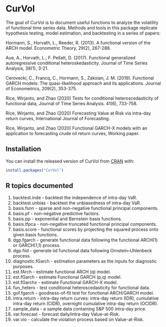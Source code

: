 
<!-- README.md is generated from README.Rmd. Please edit that file -->

# CurVol

<!-- badges: start -->

<!-- badges: end -->

The goal of CurVol is to document useful functions to analyze the
volatility of functional time series data. Methods and tools in this
package replicate hypothesis testing, model estimation, and backtesting
in a series of papers:

Hormann, S., Horvath, L., Reeder, R. (2013). A functional version of the
ARCH model. Econometric Theory, 29(2), 267-288.

Aue, A., Horvath, L., F. Pellatt, D. (2017). Functional generalized
autoregressive conditional heteroskedasticity. Journal of Time Series
Analysis, 38(1), 3-21.

Cerovecki, C., Francq, C., Hormann, S., Zakoian, J. M. (2019).
Functional GARCH models: The quasi-likelihood approach and its
applications. Journal of Econometrics, 209(2), 353-375.

Rice, Wirjanto, and Zhao (2020) Tests for conditional heteroscedasticity
of functional data, Journal of Time Series Analysis. 41(6), 733-758.

Rice, Wirjanto, and Zhao (2020) Forecasting Value at Risk via intra-day
return curves, International Journal of Forecasting.

Rice, Wirjanto, and Zhao (2020) Functional GARCH-X models with an
application to forecasting crude oil return curves, Working paper.

## Installation

You can install the released version of CurVol from
[CRAN](https://CRAN.R-project.org) with:

``` r
install.packages("CurVol")
```

## R topics documented

1.  backtest.inde - backtest the independence of intra-day VaR.
2.  backtest.unbias - backtest the unbiasedness of intra-day VaR.
3.  basis.fsnn - sparse and non-negative functional principal
    components.
4.  basis.pf - non-negative predictive factors.
5.  basis.pp - exponential and Bernstein basis functions.
6.  basis.tfpca - non-negative truncated functional principal
    components.
7.  basis.score - functional scores by projecting the squared process
    onto given basis functions.
8.  dgp.fgarch - generate functional data following the functional
    ARCH(1) or GARCH(1,1) process.
9.  dgp.fiid - generate iid functional data following Ornstein–Uhlenbeck
    process.
10. diagnostic.fGarch - estimation parameters as the inputs for
    diagnostic purposes.
11. est.fArch - estimate functional ARCH (q) model.
12. est.fGarch - estimate Functional GARCH (p,q) model.
13. est.fGarchx - estimate Functional GARCH-X model.
14. fun\_hetero - test conditional heteroscedasticity for functional
    data.
15. gof.fgarch - goodness-of-fit test for functional ARCH/GARCH model.
16. intra.return - intra-day return curves: intra-day return (IDR),
    cumulative intra-day return (CIDR), overnight cumulative intra-day
    return (OCIDR).
17. sample\_data - a sample data containing S\&P 500 intra-day price.
18. var.forecast - forecast daily/intra-day Value-at-Risk.
19. var.vio - calculate the violation process based on Value-at-Risk.
